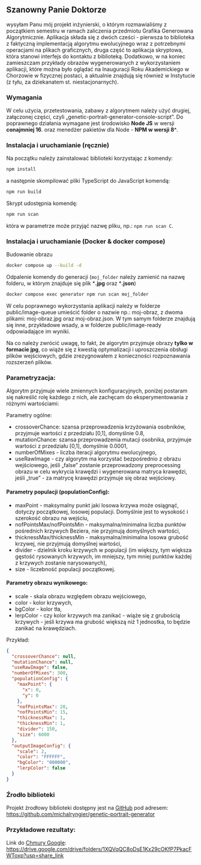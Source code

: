 ## Szanowny Panie Doktorze

wysyłam Panu mój projekt inżynierski, o którym rozmawialiśmy z początkiem semestru w ramach zaliczenia przedmiotu Grafika Generowana Algorytmicznie. Aplikacja składa się z dwóch cześci - pierwsza to biblioteka z faktyczną implementacją algorytmu ewolucyjnego wraz z potrzebnymi operacjami na plikach graficznych, druga część to aplikacja skryptowa, która stanowi interfejs do kontaktu z biblioteką. Dodatkowo, w na koniec zamieszczam przykłady obrazów wygenerowanych z wykorzystaniem aplikacji, które można było oglądać na Inauguracji Roku Akademickiego w Chorzowie w fizycznej postaci, a aktualnie znajdują się również w Instytucie (z tyłu, za dziekanatem st. niestacjonarnych).

### Wymagania

W celu użycia, przetestowania, zabawy z algorytmem należy użyć drugiej, załączonej części, czyli „genetic-portrait-generator-console-script”. Do poprawnego działania wymagane jest środowisko **Node JS** w wersji **conajmniej 16**. oraz menedżer pakietów dla Node - **NPM w wersji 8^**.

### Instalacja i uruchamianie (ręcznie)

Na początku należy zainstalować biblioteki korzystając z komendy:

```bash
npm install
```
a następnie skompilować pliki TypeScript do JavaScript komendą:

```bash
npm run build
```
Skrypt udostępnia komendę:
```bash
npm run scan
```
która w parametrze może przyjąć nazwę pliku, np.: `npm run scan C`.

### Instalacja i uruchamianie (Docker & docker compose)

Budowanie obrazu

```bash
docker compose up --build -d 
```

Odpalenie komendy do generacji (`moj_folder` należy zamienić na nazwę folderu, w którym znajduje się plik ***.jpg** oraz ***.json**)

```bash
docker compose exec generator npm run scan moj_folder
```


W celu poprawnego wykorzystania aplikacji należy w folderze public/image-queue umieścić folder o nazwie np.: moj-obraz, z dwoma plikami: moj-obraz.jpg oraz moj-obraz.json. W tym samym folderze znajdują się inne, przykładowe wsady, a w folderze public/image-ready odpowiadające im wyniki.

Na co należy zwrócić uwagę, to fakt, że algorytm przyjmuje obrazy **tylko w formacie jpg**, co wiąże się z kwestią optymalizacji i uproszczenia obsługi plików wejściowych, gdzie zrezygnowałem z konieczności rozpoznawania rozszerzeń plików.

### Parametryzacja:
Algorytm przyjmuje wiele zmiennych konfiguracyjnych, poniżej postaram się nakreślić rolę każdego z nich, ale zachęcam do eksperymentowania z różnymi wartościami:

Parametry ogólne:
- crossoverChance: szansa przeprowadzenia krzyżowania osobników, przyjmuje wartości z przedziału [0,1], domyślnie 0.8,
- mutationChance: szansa przeprowadzenia mutacji osobnika, przyjmuje wartości z przedziału [0,1], domyślnie 0.0001,
- numberOfMixes - liczba iteracji algorytmu ewolucyjnego,
- useRawImage - czy algorytm ma korzystać bezpośrednio z obrazu wejściowego, jeśli „false” zostanie przeprowadzony preprocessing obrazu w celu wykrycia krawędzi i wygenerowana matryca krawędzi, jeśli „true” - za matrycę krawędzi przyjmuje się obraz wejściowy.

#### Parametry populacji (populationConfig):
- maxPoint - maksymalny punkt jaki losowa krzywa może osiągnąć, dotyczy początkowej, losowej populacji. Domyślnie jest to wysokość i szerokość obrazu na wejściu,
- nofPointsMax/nofPointsMin - maksymalna/minimalna liczba punktów pośrednich krzywych Beziera, nie przyjmują domyślnych wartości,
- thicknessMax/thicknessMin - maksymalna/minimalna losowa grubość krzywej, nie przyjmują domyślnej wartości,
- divider - dzielnik kroku krzywych w populacji (im większy, tym większa gęstość rysowanych krzywych, im mniejszy, tym mniej punktów każdej z krzywych zostanie narysowanych),
- size - liczebność populacji początkowej.

#### Parametry obrazu wynikowego:
- scale - skala obrazu względem obrazu wejściowego,
- color - kolor krzywych,
- bgColor - kolor tła,
- lerpColor - czy kolor krzywych ma zanikać - wiąże się z grubością krzywych - jeśli krzywa ma grubość większą niż 1 jednostka, to będzie zanikać na krawędziach.

Przykład:
```json
{
  "crossoverChance": null,
  "mutationChance": null,
  "useRawImage": false,
  "numberOfMixes": 300,
  "populationConfig": {
    "maxPoint": {
      "x": 0,
      "y": 0
    },
    "nofPointsMax": 20,
    "nofPointsMin": 15,
    "thicknessMax": 1,
    "thicknessMin": 1,
    "divider": 150,
    "size": 6000
  },
  "outputImageConfig": {
    "scale": 2,
    "color": "FFFFFF",
    "bgColor": "000000",
    "lerpColor": false
  }
}
```
### Źrodło biblioteki

Projekt źrodłowy biblioteki dostępny jest na [GitHub](https://github.com/michalryngier/genetic-portrait-generator) pod adresem: https://github.com/michalryngier/genetic-portrait-generator

### Przykładowe rezultaty:
Link do [Chmury Google](https://drive.google.com/drive/folders/1XQVqQC8oDsE1Kx29cOKfP7PkacFWToxp?usp=share_link):
https://drive.google.com/drive/folders/1XQVqQC8oDsE1Kx29cOKfP7PkacFWToxp?usp=share_link

